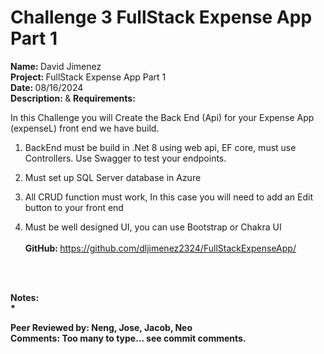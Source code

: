 # <b>Challenge 3 FullStack Expense App Part 1</b>


<b>Name: </b> David Jimenez<br>
<b>Project: </b>FullStack Expense App Part 1<br>
<b>Date: </b> 08/16/2024 <br>
<strong>Description: </strong> & <b>Requirements: </b><br>

In this Challenge you will Create the Back End (Api) for your Expense App (expenseL) front end  we have build.

1. BackEnd must be build in .Net 8 using web api, EF core, must use Controllers. Use Swagger to test your endpoints.

2. Must set up  SQL Server database in Azure

3. All CRUD function must work, In this case you will need to add an Edit button to your front end

4. Must be well designed UI, you can use Bootstrap or Chakra UI
<br><br>
<strong>GitHub: </strong> https://github.com/dljimenez2324/FullStackExpenseApp/ <br><br>
<br>


<strong>Notes:<strong/><br>
*   

<b>Peer Reviewed by: </b> Neng, Jose, Jacob, Neo <br>
<b>Comments: </b>   Too many to type... see commit comments.
